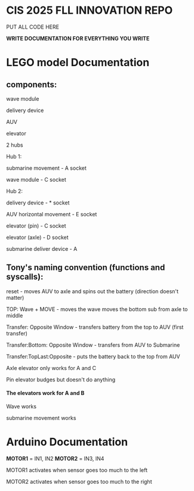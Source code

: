# CIS 2025 FLL INNOVATION REPO

PUT ALL CODE HERE

**WRITE DOCUMENTATION FOR EVERYTHING YOU WRITE**

# LEGO model Documentation

## components:
wave module 

delivery device

AUV

elevator

2 hubs

Hub 1:

submarine movement - A socket

wave module - C socket


Hub 2:

delivery device - * socket

AUV horizontal movement - E socket 

elevator (pin) - C socket

elevator (axle) - D socket

submarine deliver device - A


## Tony's naming convention (functions and syscalls):
reset - moves AUV to axle and spins out the battery (direction doesn't matter)

TOP: Wave + MOVE - moves the wave moves the bottom sub from axle to middle

Transfer: Opposite Window - transfers battery from the top to AUV (first transfer)

Transfer:Bottom: Opposite Window - transfers from AUV to Submarine

Transfer:TopLast:Opposite - puts the battery back to the top from AUV


Axle elevator only works for A and C

Pin elevator budges but doesn't do anything

#### The elevators work for A and B
Wave works

submarine movement works


# Arduino Documentation
**MOTOR1** = IN1, IN2
**MOTOR2** = IN3, IN4

MOTOR1 activates when sensor goes too much to the left

MOTOR2 activates when sensor goes too much to the right
